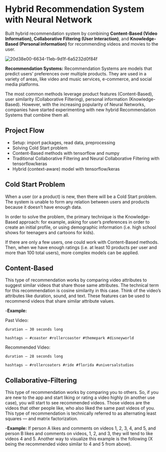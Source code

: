 
# Hybrid Recommendation System with Neural Network 

Built hybrid recommendation system by combining **Content-Based (Video Information), Collaborative Filtering (User Interaction)**, and **Knowledge-Based (Personal information)** for recommending videos and movies to the user.



![20d38e00-6634-11eb-9d1f-6a5232d0f84f](https://user-images.githubusercontent.com/68578215/199301101-063ad901-4328-4770-bb51-89f51d5c45ec.jpeg)



**Recommendation Systems:** Recommendation Systems are models that predict users’ preferences over multiple products. They are used in a variety of areas, like video and music services, e-commerce, and social media platforms.

The most common methods leverage product features (Content-Based), user similarity (Collaborative Filtering), personal information (Knowledge-Based). However, with the increasing popularity of Neural Networks, companies have started experimenting with new hybrid Recommendation Systems that combine them all.

## Project Flow

- Setup: import packages, read data, preprocessing
- Solving Cold Start problem
- Content-Based methods with tensorflow and numpy
- Traditional Collaborative Filtering and Neural Collaborative Filtering with tensorflow/keras
- Hybrid (context-aware) model with tensorflow/keras


## Cold Start Problem

When a user (or a product) is new, then there will be a  Cold Start problem. The system is unable to form any relation between users and products because it doesn’t have enough data.

In order to solve the problem, the primary technique is the Knowledge-Based approach: for example, asking for user’s preferences in order to create an initial profile, or using demographic information (i.e. high school shows for teenagers and cartoons for kids).

If there are only a few users, one could work with Content-Based methods. Then, when we have enough ratings (i.e. at least 10 products per user and more than 100 total users), more complex models can be applied.


## Content-Based

This type of recommendation works by comparing video attributes to suggest similar videos that share those same attributes. The technical term for this recommendation is cosine similarity in this case. Think of the video’s attributes like duration, sound, and text. These features can be used to recommend videos that share similar attribute values.

-**Example:**

Past Video:

`duration — 30 seconds long`

`hashtags — #coaster #rollercoaster #themepark #disneyworld`

Recommended Video:

`duration — 28 seconds long`

`hashtags — #rollercoaters #ride #florida #universalstudios`

## Collaborative-Filtering

This type of recommendation works by comparing you to others. So, if you are new to the app and start liking or rating a video highly (in another use case), you will start to see recommended videos. Those videos are the videos that other people like, who also liked the same past videos of you. This type of recommendation is technically referred to as alternating least squares — and matrix factorization.

-**Example:** If person A likes and comments on videos 1, 2, 3, 4, and 5, and person B likes and comments on videos, 1, 2, and 3, they will tend to like videos 4 and 5. Another way to visualize this example is the following (X being the recommended video similar to 4 and 5 from above).




